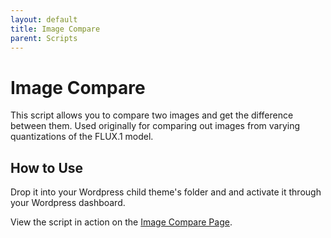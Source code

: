 ```yaml
---
layout: default
title: Image Compare
parent: Scripts
---
```


# Image Compare

This script allows you to compare two images and get the difference between them. Used originally for comparing out images from varying quantizations of the FLUX.1 model.

## How to Use   

Drop it into your Wordpress child theme's folder and and activate it through your Wordpress dashboard. 

View the script in action on the [Image Compare Page](https://promptingpixels.com/image-compare).